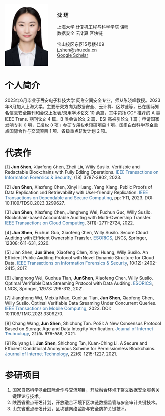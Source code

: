 <div style="display: flex;">
    <div style="flex: 1;">
        <img src="img/个人头像.jpg" width="140" height="200" alt="error">
    </div>
    <div style="flex: 2;">
        <h3>沈 珺</h3>
        上海大学 计算机工程与科学学院 讲师<br>
        数据安全 云计算 区块链<br><br>
        宝山校区东区15号楼409<br>
        <a href="mailto:j_shen@shu.edu.cn">j_shen@shu.edu.cn</a><br>
        <a href="https://scholar.google.com/citations?hl=en&user=K5lJ05sAAAAJ">Google Scholar</a>
    </div>
</div>


个人简介
======
2023年6月毕业于西安电子科技大学 网络空间安全专业，师从陈晓峰教授。2023年8月加入上海大学。主要研究方向为数据安全、云计算、区块链等，已在国际知名信息安全期刊和会议上发表/录用学术论文 10 余篇，其中包括 CCF 推荐的 A 类 IEEE Trans. 期刊论文 4 篇、B 类会议论文 2 篇、ESI 高被引论文 1 篇；申请国家发明专利 6 项，已授权 3 项；参研专用技术预研项目 1 项、国家自然科学基金重点国际合作与交流项目 1 项、省级重点研发计划 2 项。

代表作
======
<p>[1] <span style="font-weight: bold;">Jun Shen</span>, Xiaofeng Chen, Zheli Liu, Willy Susilo. Verifiable and Redactable Blockchains with Fully Editing Operations. <span style="color: #326DA1;">IEEE Transactions on Information Forensics & Security</span>, (18): 3787-3802, 2023.  
<p>[2] <span style="font-weight: bold;">Jun Shen</span>, Xiaofeng Chen, Xinyi Huang, Yang Xiang. Public Proofs of Data Replication and Retrievability with User-friendly Replication. <span style="color: #326DA1;">IEEE Transactions on Dependable and Secure Computing</span>, pp: 1-11, 2023. DOI: 10.1109/TDSC.2023.3299627.  
<p>[3] <span style="font-weight: bold;">Jun Shen</span>, Xiaofeng Chen, Jianghong Wei, Fuchun Guo, Willy Susilo. Blockchain-based Accountable Auditing with Multi-Ownership Transfer. <span style="color: #326DA1;">IEEE Transactions on Cloud Computing</span>, 3(11): 2711-2724, 2022.  
<p>[4] <span style="font-weight: bold;">Jun Shen</span>, Fuchun Guo, Xiaofeng Chen, Willy Susilo. Secure Cloud Auditing with Efficient Ownership Transfer. <span style="color: #326DA1;">ESORICS</span>, LNCS, Springer, 12308: 611-631, 2020.  
<p>[5] Jian Shen, <span style="font-weight: bold;">Jun Shen</span>, Xiaofeng Chen, Xinyi Huang, Willy Susilo. An Efficient Public Auditing Protocol with Novel Dynamic Structure for Cloud Data. <span style="color: #326DA1;">IEEE Transactions on Information Forensics & Security</span>, 10(12): 2402-2415, 2017.  
<p>[6] Jianghong Wei, Guohua Tian, <span style="font-weight: bold;">Jun Shen</span>, Xiaofeng Chen, Willy Susilo. Optimal Verifiable Data Streaming Protocol with Data Auditing. <span style="color: #326DA1;">ESORICS</span>, LNCS, Springer, 12973: 296-312, 2021.  
<p>[7] Jianghong Wei, Meixia Miao, Guohua Tian, <span style="font-weight: bold;">Jun Shen</span>, Xiaofeng Chen, Willy Susilo. Optimal Verifiable Data Streaming Under Concurrent Queries. <span style="color: #326DA1;">IEEE Transactions on Mobile Computing</span>, 2023. DOI: 10.1109/TMC.2023.3309270.  
<p>[8] Chang Wang, <span style="font-weight: bold;">Jun Shen</span>, Shichong Tan. PoSI: A New Consensus Protocol Based on Storage Age and Data Integrity Verification. <span style="color: #326DA1;">Journal of Internet Technology</span>, 22(5): 979-989, 2021.  
<p>[9] Ruiyang Li, <span style="font-weight: bold;">Jun Shen</span>, Shichong Tan, Kuan-Ching Li. A Secure and Efficient Conditional Anonymous Scheme for Permissionless Blockchains. <span style="color: #326DA1;">Journal of Internet Technology</span>, 22(6): 1215-1227, 2021.<br>

参研项目
======
1. 国家自然科学基金国际合作与交流项目，开放融合环境下密文数据安全服务关键理论与技术。
2. 陕西省重点研发计划，开放融合环境下区块链数据监管与安全审计关键技术。
3. 山东省重点研发计划，区块链网络监管与安全防护关键技术。





